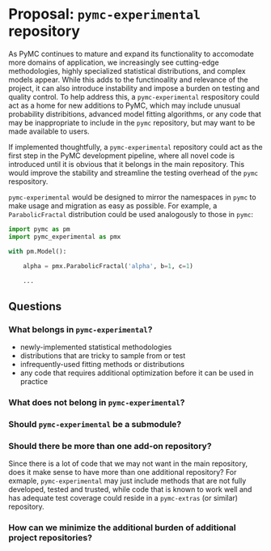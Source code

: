 # Proposal: `pymc-experimental` repository

As PyMC continues to mature and expand its functionality to accomodate more domains of application, we increasingly see cutting-edge methodologies, highly specialized statistical distributions, and complex models appear. While this adds to the functinoality and relevance of the project, it can also introduce instability and impose a burden on testing and quality control. To help address this, a `pymc-experimental` respository could act as a home for new additions to PyMC, which may include unusual probability distribitions, advanced model fitting algorithms, or any code that may be inappropriate to include in the `pymc` repository, but may want to be made available to users.

If implemented thoughtfully, a `pymc-experimental` repository could act as the first step in the PyMC development pipeline, where all novel code is introduced until it is obvious that it belongs in the main repository. This would improve the stability and streamline the testing overhead of the `pymc` respository.

`pymc-experimental` would be designed to mirror the namespaces in `pymc` to make usage and migration as easy as possible. For example, a `ParabolicFractal` distribution could be used analogously to those in `pymc`:

```python
import pymc as pm
import pymc_experimental as pmx

with pm.Model():

    alpha = pmx.ParabolicFractal('alpha', b=1, c=1)
    
    ...

```

## Questions

### What belongs in `pymc-experimental`?

- newly-implemented statistical methodologies
- distributions that are tricky to sample from or test
- infrequently-used fitting methods or distributions
- any code that requires additional optimization before it can be used in practice


### What does not belong in `pymc-experimental`?


### Should `pymc-experimental` be a submodule?


### Should there be more than one add-on repository?

Since there is a lot of code that we may not want in the main repository, does it make sense to have more than one additional repository? For exmaple, `pymc-experimental` may just include methods that are not fully developed, tested and trusted, while code that is known to work well and has adequate test coverage could reside in a `pymc-extras` (or similar) repository.


### How can we minimize the additional burden of additional project repositories?

